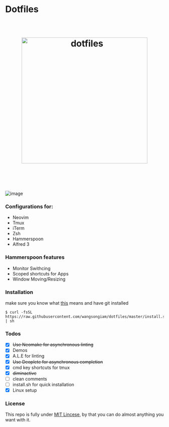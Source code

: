 # Dotfiles

<h1 align="center">
	<br>
	<img width="400" src="https://cdn.rawgit.com/wangsongiam/dotfiles/c8b54909/demos/dotfiles-1.svg" alt="dotfiles">
	<br>
	<br>
	<br>
</h1>

![image](https://cdn.rawgit.com/wangsongiam/dotfiles/e1319f27/demo/2017-07-10.png)

### Configurations for:
* Neovim 
* Tmux
* iTerm
* Zsh
* Hammerspoon 
* Alfred 3

### Hammerspoon features 
* Monitor Swithcing
* Scoped shortcuts for Apps
* Window Moving/Resizing


### Installation
make sure you know what [this](https://github.com/wangsongiam/dotfiles/blob/master/install.sh) means and have git installed

```
$ curl -fsSL https://raw.githubusercontent.com/wangsongiam/dotfiles/master/install.sh | sh
```

### Todos
- [x] ~~Use Neomake for asynchronous linting~~
- [x] Demos
- [x] A.L.E for linting
- [x] ~~Use Deoplete for asynchronous completion~~
- [x] cmd key shortcuts for tmux
- [x] ~~diminactive~~
- [ ] clean comments
- [ ] install.sh for quick installation
- [x] Linux setup

### License
This repo is fully under [MIT Lincese](LICENSE), by that you can do almost
anything you want with it.
